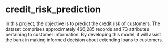 # credit_risk_prediction
In this project, the objective is to predict the credit risk of customers. The dataset comprises approximately 466,285 records and 73 attributes pertaining to customer information. By developing this model, it will assist the bank in making informed decision about extending loans to customers.
